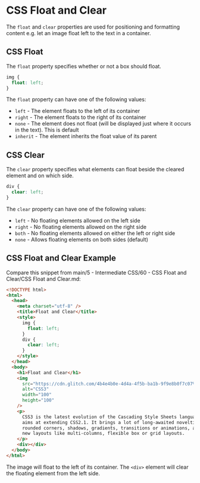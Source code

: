 # CSS Float and Clear

The `float` and `clear` properties are used for positioning and formatting content e.g. let an image float left to the text in a container.

## CSS Float

The `float` property specifies whether or not a box should float.

```css
img {
  float: left;
}
```

The `float` property can have one of the following values:

- `left` - The element floats to the left of its container
- `right` - The element floats to the right of its container
- `none` - The element does not float (will be displayed just where it occurs in the text). This is default
- `inherit` - The element inherits the float value of its parent

## CSS Clear

The `clear` property specifies what elements can float beside the cleared element and on which side.

```css
div {
  clear: left;
}
```

The `clear` property can have one of the following values:

- `left` - No floating elements allowed on the left side
- `right` - No floating elements allowed on the right side
- `both` - No floating elements allowed on either the left or right side
- `none` - Allows floating elements on both sides (default)

## CSS Float and Clear Example

Compare this snippet from main/5 - Intermediate CSS/60 - CSS Float and Clear/CSS Float and Clear.md:

```html
<!DOCTYPE html>
<html>
  <head>
    <meta charset="utf-8" />
    <title>Float and Clear</title>
    <style>
      img {
        float: left;
      }
      div {
        clear: left;
      }
    </style>
  </head>
  <body>
    <h1>Float and Clear</h1>
    <img
      src="https://cdn.glitch.com/4b4e4b0e-4d4a-4f5b-ba1b-9f9e8b0f7c07%2Fcss3.png?v=1592884588393"
      alt="CSS3"
      width="100"
      height="100"
    />
    <p>
      CSS3 is the latest evolution of the Cascading Style Sheets language and
      aims at extending CSS2.1. It brings a lot of long-awaited novelties, like
      rounded corners, shadows, gradients, transitions or animations, as well as
      new layouts like multi-columns, flexible box or grid layouts.
    </p>
    <div></div>
  </body>
</html>
```

The image will float to the left of its container. The `<div>` element will clear the floating element from the left side.
